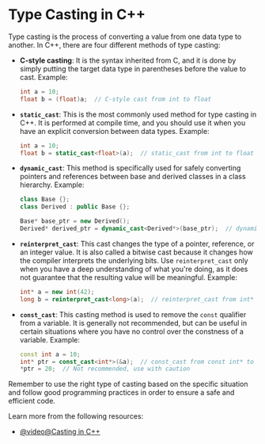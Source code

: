 # Type Casting in C++

Type casting is the process of converting a value from one data type to another. In C++, there are four different methods of type casting:

- **C-style casting**: It is the syntax inherited from C, and it is done by simply putting the target data type in parentheses before the value to cast.
   Example:
   ```cpp
   int a = 10;
   float b = (float)a;  // C-style cast from int to float
   ```

- **`static_cast`**: This is the most commonly used method for type casting in C++. It is performed at compile time, and you should use it when you have an explicit conversion between data types.
   Example:
   ```cpp
   int a = 10;
   float b = static_cast<float>(a);  // static_cast from int to float
   ```

- **`dynamic_cast`**: This method is specifically used for safely converting pointers and references between base and derived classes in a class hierarchy.
   Example:
   ```cpp
   class Base {};
   class Derived : public Base {};

   Base* base_ptr = new Derived();
   Derived* derived_ptr = dynamic_cast<Derived*>(base_ptr);  // dynamic_cast from Base* to Derived*
   ```

- **`reinterpret_cast`**: This cast changes the type of a pointer, reference, or an integer value. It is also called a bitwise cast because it changes how the compiler interprets the underlying bits. Use `reinterpret_cast` only when you have a deep understanding of what you're doing, as it does not guarantee that the resulting value will be meaningful.
   Example:
   ```cpp
   int* a = new int(42);
   long b = reinterpret_cast<long>(a);  // reinterpret_cast from int* to long
   ```

- **`const_cast`**: This casting method is used to remove the `const` qualifier from a variable. It is generally not recommended, but can be useful in certain situations where you have no control over the constness of a variable.
   Example:
   ```cpp
   const int a = 10;
   int* ptr = const_cast<int*>(&a);  // const_cast from const int* to int*
   *ptr = 20;  // Not recommended, use with caution
   ```

Remember to use the right type of casting based on the specific situation and follow good programming practices in order to ensure a safe and efficient code.

Learn more from the following resources:

- [@video@Casting in C++](https://youtu.be/pWZS1MtxI-A)
